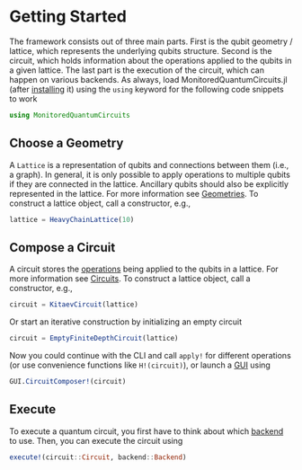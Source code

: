 # Getting Started

The framework consists out of three main parts. First is the qubit geometry / lattice, which represents the underlying qubits structure. Second is the circuit, which holds information about the operations applied to the qubits in a given lattice. The last part is the execution of the circuit, which can happen on various backends.
As always, load MonitoredQuantumCircuits.jl (after [installing](/index.md) it) using the `using` keyword for the following code snippets to work
```julia
using MonitoredQuantumCircuits
```

## Choose a Geometry
A `Lattice` is a representation of qubits and connections between them (i.e., a graph). In general, it is only possible to apply operations to multiple qubits if they are connected in the lattice. Ancillary qubits should also be explicitly represented in the lattice. For more information see [Geometries](/library/lattices.md).
To construct a lattice object, call a constructor, e.g.,
```julia
lattice = HeavyChainLattice(10)
```

## Compose a Circuit
A circuit stores the [operations](/library/operations.md) being applied to the qubits in a lattice. For more information see [Circuits](/library/circuits.md).
To construct a lattice object, call a constructor, e.g.,
```julia
circuit = KitaevCircuit(lattice)
```
Or start an iterative construction by initializing an empty circuit
```julia
circuit = EmptyFiniteDepthCircuit(lattice)
```
Now you could continue with the CLI and call `apply!` for different operations (or use convenience functions like `H!(circuit)`), or launch a [GUI](/modules/gui.md) using 
 ```julia
GUI.CircuitComposer!(circuit)
```

## Execute
To execute a quantum circuit, you first have to think about which [backend](/library/backends.md) to use.
Then, you can execute the circuit using
```julia
execute!(circuit::Circuit, backend::Backend)
```

